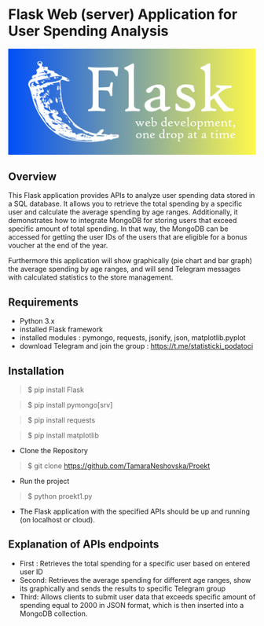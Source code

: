 # Flask Web (server) Application for User Spending Analysis

![Alt text](flask.png)

## Overview
This Flask application provides APIs to analyze user spending data stored in a SQL database. It allows you to retrieve the total spending by a specific user and calculate the average spending by age ranges. Additionally, it demonstrates how to integrate MongoDB for storing users that exceed specific amount of total spending. In that way, the MongoDB can be accessed for getting the user IDs of the users that are eligible for a bonus voucher at the end of the year.

Furthermore this application will show graphically (pie chart and bar graph) the average spending by age ranges, and will send Telegram messages with calculated statistics to the store management.

## Requirements
  * Python 3.x
  * installed Flask framework
  * installed modules : pymongo, requests, jsonify, json, matplotlib.pyplot
  * download Telegram and join the group : https://t.me/statisticki_podatoci

## Installation 

> $ pip install Flask 

> $ pip install pymongo[srv]

> $ pip install requests

> $ pip install matplotlib

* Clone the Repository 
> $ git clone https://github.com/TamaraNeshovska/Proekt

* Run the project 
> $ python proekt1.py

* The Flask application with the specified APIs should be up and running (on localhost or cloud).

## Explanation of APIs endpoints

* First : Retrieves the total spending for a specific user based on entered user ID
* Second: Retrieves the average spending for different age ranges, show its graphically and sends the results to specific Telegram group
* Third: Allows clients to submit user data that exceeds specific amount of spending equal to 2000 in JSON format, which is then inserted into a MongoDB collection.